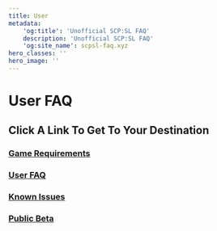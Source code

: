 ```yaml
---
title: User
metadata:
    'og:title': 'Unofficial SCP:SL FAQ'
    description: 'Unofficial SCP:SL FAQ'
    'og:site_name': scpsl-faq.xyz
hero_classes: ''
hero_image: ''
---
```


# User FAQ

## Click A Link To Get To Your Destination


### **[Game Requirements](./game-requirements)**
### **[User FAQ](./faq)**
### **[Known Issues](./known-issues)**
### **[Public Beta](./public-beta)**